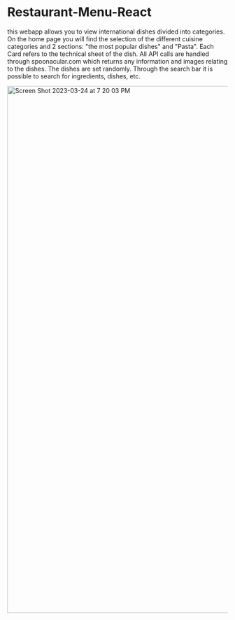 # Restaurant-Menu-React
this webapp allows you to view international dishes divided into categories. On the home page you will find the selection of the different cuisine categories and 2 sections: "the most popular dishes" and "Pasta". Each Card refers to the technical sheet of the dish. All API calls are handled through spoonacular.com which returns any information and images relating to the dishes. The dishes are set randomly.
Through the search bar it is possible to search for ingredients, dishes, etc.

<img width="1205" alt="Screen Shot 2023-03-24 at 7 20 03 PM" src="https://user-images.githubusercontent.com/61160587/227608383-45598107-cda6-40a4-adcb-ab185ff64712.png">
